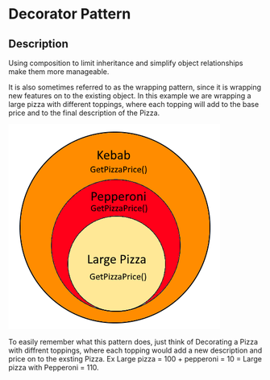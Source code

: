 # Decorator Pattern

## Description
Using composition to limit inheritance and simplify object relationships make them more manageable.

It is also sometimes referred to as the wrapping pattern, since it is wrapping new features on to the existing object.
In this example we are wrapping a large pizza with different toppings, where each topping will add to the base price and to the final description of the Pizza.
 
 <img src= "Images/Pizza_wrapping_ex.png">

To easily remember what this pattern does, just think of Decorating a Pizza with diffrent toppings, where each topping would add a new description and price on to the exsting Pizza. Ex Large pizza = 100 + pepperoni = 10 = Large pizza with Pepperoni = 110.
